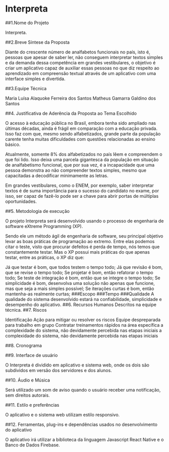 ﻿# Interpreta
##1.Nome do Projeto

Interpreta.

##2.Breve Síntese da Proposta

Diante do crescente número de analfabetos funcionais no país, isto é, pessoas que apesar de saber ler, não conseguem interpretar textos simples e da demanda dessa competência em grandes vestibulares, o objetivo é criar um aplicativo capaz de auxiliar essas pessoas no que diz respeito ao aprendizado em compreensão textual através de um aplicativo com uma interface simples e divertida.

##3.Equipe Técnica

Maria Luísa Alaquoke Ferreira dos Santos
Matheus Gamarra Galdino dos Santos


##4. Justificativa de Aderência da Proposta ao Tema Escolhido 

O acesso à educação pública no Brasil, embora tenha sido ampliado nas últimas décadas, ainda é frágil em comparação com a educação privada. Isso faz com que, mesmo sendo alfabetizados, grande parte da população carente tenha muitas dificuldades com questões relacionadas ao ensino básico.

Atualmente, somente 8% dos alfabetizados no país lêem e compreendem o que foi lido. Isso deixa uma parcela gigantesca da população em situação de analfabetismo funcional, que por sua vez, é a incapacidade que uma pessoa demonstra ao não compreender textos simples, mesmo que capacitadas a decodificar minimamente as letras.

Em grandes vestibulares, como o ENEM, por exemplo, saber interpretar textos é de suma importância para o sucesso do candidato no exame, por isso, ser capaz de fazê-lo pode ser a chave para abrir portas de múltiplas oportunidades.

##5. Metodologia de execução

O projeto Interpreta será desenvolvido usando o processo de engenharia de software eXtreme Programming (XP). 

Sendo ele um método ágil de engenharia de software, seu principal objetivo levar as boas práticas de programação ao extremo.  Entre elas podemos citar o teste, visto que procurar defeitos é perda de tempo, nós temos que constantemente testar. Mas o XP possui mais práticas do que apenas testar, entre as práticas, o XP diz que:

Já que testar é bom, que todos testem o tempo todo;
Já que revisão é bom, que se revise o tempo todo;
Se projetar é bom, então refatorar o tempo todo;
Se teste de integração é bom, então que se integre o tempo todo;
Se simplicidade é bom, desenvolva uma solução não apenas que funcione, mas que seja a mais simples possível;
Se iterações curtas é bom, então mantenha-as realmente curtas;
###Escopo
###Tempo
###Qualidade
A qualidade do sistema desenvolvido estará na confiabilidade, simplicidade e desempenho do aplicativo.
##6. Recursos Humanos
   Descritos na equipe técnica.
##7. Riscos

Identificação
Ação para mitigar ou resolver os riscos
Equipe despreparada para trabalho em grupo
Contratar treinamentos rápidos na área específica
a complexidade do sistema, não devidamente percebida nas etapas
iniciais
a complexidade do sistema, não devidamente percebida nas etapas iniciais


##8. Cronograma

##9. Interface de usuário

O Interpreta é dividido em aplicativo e sistema web, onde os dois são subdividos em versão dos servidores e dos alunos.

##10. Áudio e Música

Será utilizado um som de aviso quando o usuário receber uma notificação, sem direitos autorais.

##11. Estilo e preferências

O aplicativo e o sistema web utilizam estilo responsivo.

##12. Ferramentas, plug-ins e dependências usados no desenvolvimento do aplicativo

O aplicativo irá utilizar a biblioteca da linguagem Javascript React Native e o Banco de Dados Firebase.
